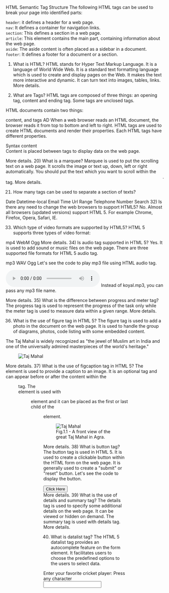 HTML Semantic Tag Structure
The following HTML tags can be used to break your page into identified parts:


``header``: it defines a header for a web page.<br>
``nav``: It defines a container for navigation links.<br>
``section``: This defines a section in a web page.<br>
``article``: This element contains the main part, containing information about the web page.<br>
``aside``: The aside content is often placed as a sidebar in a document.<br>
``footer``: It defines a footer for a document or a section.

1) What is HTML?
HTML stands for Hyper Text Markup Language. It is a language of World Wide Web. It is a standard text formatting language which is used to create and display pages on the Web. It makes the text more interactive and dynamic. It can turn text into images, tables, links. More details.

2) What are Tags?
HTML tags are composed of three things: an opening tag, content and ending tag. Some tags are unclosed tags.

HTML documents contain two things:

content, and
tags
AD
When a web browser reads an HTML document, the browser reads it from top to bottom and left to right. HTML tags are used to create HTML documents and render their properties. Each HTML tags have different properties.

Syntax
<tag> content </tag>  
Content is placed between tags to display data on the web page.

More details.
20) What is a marquee?
Marquee is used to put the scrolling text on a web page. It scrolls the image or text up, down, left or right automatically. You should put the text which you want to scroll within the <marquee>......</marquee> tag. More details.

21) How many tags can be used to separate a section of texts?

Date
Datetime-local
Email
Time
Url
Range
Telephone
Number
Search
32) Is there any need to change the web browsers to support HTML5?
No. Almost all browsers (updated versions) support HTML 5. For example Chrome, Firefox, Opera, Safari, IE.

33) Which type of video formats are supported by HTML5?
HTML 5 supports three types of video format:

mp4
WebM
Ogg
More details.
34) Is audio tag supported in HTML 5?
Yes. It is used to add sound or music files on the web page. There are three supported file formats for HTML 5 audio tag.

mp3
WAV
Ogg
Let's see the code to play mp3 file using HTML audio tag.

<audio controls>    
  <source src="koyal.mp3" type="audio/mpeg">    
Your browser does not support the html audio tag.    
</audio>    
Instead of koyal.mp3, you can pass any mp3 file name.

More details.
35) What is the difference between progress and meter tag?
The progress tag is used to represent the progress of the task only while the meter tag is used to measure data within a given range. More details.

36) What is the use of figure tag in HTML 5?
The figure tag is used to add a photo in the document on the web page. It is used to handle the group of diagrams, photos, code listing with some embedded content.

<p>The Taj Mahal is widely recognized as "the jewel of Muslim art in India and one of the universally admired masterpieces of the world's heritage."</p>    
<figure>    
  <img src="htmlpages/images/tajmahal.jpg" alt="Taj Mahal"/>    
</figure>     
More details.
37) What is the use of figcaption tag in HTML 5?
The <figcaption> element is used to provide a caption to an image. It is an optional tag and can appear before or after the content within the <figure> tag. The <figcaption> element is used with <figure> element and it can be placed as the first or last child of the <figure> element.

<figure>    
  <img src="htmlpages/images/tajmahal.jpg" alt="Taj Mahal"/>    
<figcaption>Fig.1.1 - A front view of the great Taj Mahal in Agra.</figcaption>    
</figure>      
More details.
38) What is button tag?
The button tag is used in HTML 5. It is used to create a clickable button within the HTML form on the web page. It is generally used to create a "submit" or "reset" button. Let's see the code to display the button.

<button name="button" type="button">Click Here</button>    
More details.
39) What is the use of details and summary tag?
The details tag is used to specify some additional details on the web page. It can be viewed or hidden on demand. The summary tag is used with details tag. More details.

40) What is datalist tag?
The HTML 5 datalist tag provides an autocomplete feature on the form element. It facilitates users to choose the predefined options to the users to select data.

<label>    
 Enter your favorite cricket player: Press any character<br />    
 <input type="text" id="favCktPlayer" list="CktPlayers">    
 <datalist id="CktPlayers">    
 <option value="Sachin Tendulkar">    
 <option value="Brian Lara">    
 <option value="Jacques Kallis">     
 <option value="Ricky Ponting">     
 <option value="Rahul Dravid">     
 <option value="Shane Warne">     
 <option value="Rohit Sharma">     
 <option value="Donald Bradman">     
 <option value="Saurav Ganguly ">     
 <option value="AB diVilliers">     
 <option value="Mahendra Singh Dhoni">     
 <option value="Adam Gilchrist">    
 </datalist>    
</label>     
